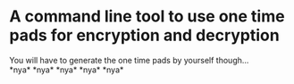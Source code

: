 
# A command line tool to use one time pads for encryption and decryption

You will have to generate the one time pads by yourself though...   
\*nya\* \*nya\* \*nya\* \*nya\* \*nya\*  
